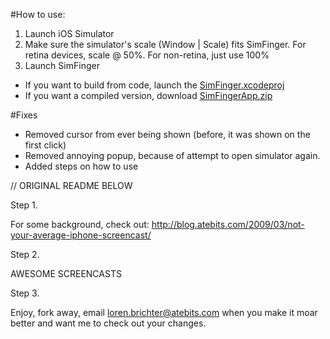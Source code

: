#How to use:
1. Launch iOS Simulator
2. Make sure the simulator's scale (Window | Scale) fits SimFinger. For retina devices, scale @ 50%. For non-retina, just use 100% 
3. Launch SimFinger
  - If you want to build from code, launch the [SimFinger.xcodeproj](https://github.com/jonchui/SimFinger/tree/master/Fake/SimFinger/FakeFinger.xcodeproj)
  - If you want a compiled version, download [SimFingerApp.zip](https://github.com/jonchui/SimFinger/blob/master/SimFingerApp.zip)

#Fixes
- Removed cursor from ever being shown (before, it was shown on the first click)
- Removed annoying popup, because of attempt to open simulator again.
- Added steps on how to use

// ORIGINAL README BELOW

Step 1.

For some background, check out:
http://blog.atebits.com/2009/03/not-your-average-iphone-screencast/

Step 2.

AWESOME SCREENCASTS

Step 3.

Enjoy, fork away, email loren.brichter@atebits.com when you make it moar better and want me to check out your changes.
